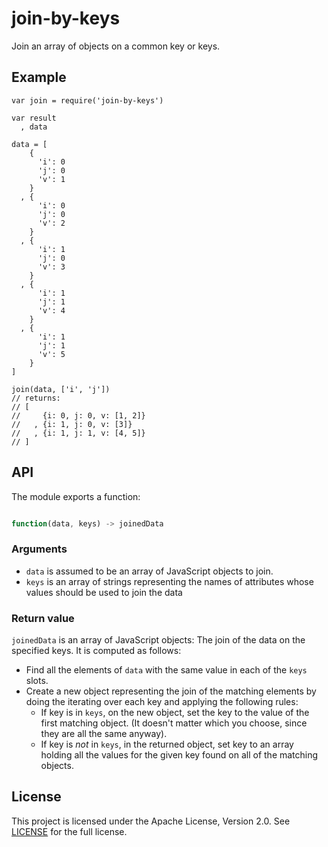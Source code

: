 # join-by-keys

Join an array of objects on a common key or keys.

## Example

```
var join = require('join-by-keys')

var result
  , data

data = [
    {
      'i': 0
      'j': 0
      'v': 1
    }
  , {
      'i': 0
      'j': 0
      'v': 2
    }
  , {
      'i': 1
      'j': 0
      'v': 3
    }
  , {
      'i': 1
      'j': 1
      'v': 4
    }
  , {
      'i': 1
      'j': 1
      'v': 5
    }
]

join(data, ['i', 'j']) 
// returns:
// [
//     {i: 0, j: 0, v: [1, 2]}
//   , {i: 1, j: 0, v: [3]}
//   , {i: 1, j: 1, v: [4, 5]}
// ]

```

## API

The module exports a function:

```javascript

function(data, keys) -> joinedData
```

### Arguments
- `data` is assumed to be an array of JavaScript objects to join.
- `keys` is an array of strings representing the names of attributes whose
  values should be used to join the data

### Return value

`joinedData` is an array of JavaScript objects: The join of the data on the
specified keys. It is computed as follows:

- Find all the elements of `data` with the same value in each of the `keys`
  slots.
- Create a new object representing the join of the matching elements by doing
  the iterating over each key and applying the following rules:
    - If key is in `keys`, on the new object, set the key to the value of the first matching object. 
      (It doesn't matter which you choose, since they are all the same
      anyway).
    - If key is *not* in `keys`, in the returned object, set key to an array
      holding all the values for the given key found on all of the matching
      objects.

## License

This project is licensed under the Apache License, Version 2.0. See
[LICENSE][license] for the full license.

[license]: ./LICENSE

